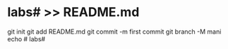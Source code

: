 # labs# >> README.md
git init
git add README.md
git commit -m first commit
git branch -M mani
echo # labs#

